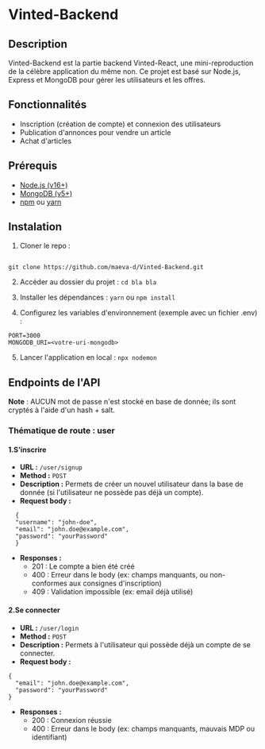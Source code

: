 # Vinted-Backend 
## Description
Vinted-Backend est la partie backend Vinted-React, une mini-reproduction de la célèbre application du même non. Ce projet est basé sur Node.js, Express et MongoDB pour gérer les utilisateurs et les offres.

## Fonctionnalités
- Inscription (création de compte) et connexion des utilisateurs
- Publication d'annonces pour vendre un article
- Achat d'articles

## Prérequis
- [Node.js (v16+)](https://nodejs.org/en/download/package-manager)
- [MongoDB (v5+)](https://www.mongodb.com/try/download/community)
- [npm](https://www.npmjs.com/) ou [yarn](https://yarnpkg.com/)

## Instalation
1. Cloner le repo :
```

git clone https://github.com/maeva-d/Vinted-Backend.git

```

2. Accéder au dossier du projet : ``cd bla bla``

3. Installer les dépendances : ``yarn`` ou ``npm install``

4. Configurez les variables d'environnement (exemple avec un fichier .env) :
```
PORT=3000
MONGODB_URI=<votre-uri-mongodb>
```

5. Lancer l'application en local : ``` npx nodemon ```

## Endpoints de l'API

**Note** : AUCUN mot de passe n'est stocké en base de donnée; ils sont cryptés à l'aide d'un hash + salt.

### Thématique de route : user

#### 1.S'inscrire

- **URL :** ``/user/signup``
- **Method :** ``POST``
- **Description :** Permets de créer un nouvel utilisateur dans la base de donnée (si l'utilisateur ne possède pas déjà un compte). 
- **Request body :**
```
  {
  "username": "john-doe",
  "email": "john.doe@example.com",
  "password": "yourPassword"
  }
```

- **Responses :** 
  - 201 : Le compte a bien été créé
  - 400 : Erreur dans le body (ex: champs manquants, ou non-conformes aux consignes d'inscription)
  - 409 : Validation impossible (ex: email déjà utilisé)

#### 2.Se connecter

- **URL :** ``/user/login``
- **Method :** ``POST``
- **Description :** Permets à l'utilisateur qui possède déjà un compte de se connecter. 
- **Request body :**
```
{
  "email": "john.doe@example.com",
  "password": "yourPassword"
}
```

- **Responses :** 
  - 200 : Connexion réussie
  - 400 : Erreur dans le body (ex: champs manquants, mauvais MDP ou identifiant)

